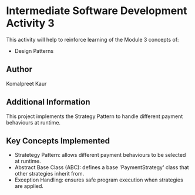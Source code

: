 # Intermediate Software Development Activity 3

This activity will help to reinforce learning of the Module 3 concepts of:

- Design Patterns

## Author

Komalpreet Kaur

## Additional Information

This project implements the Strategy Pattern to handle different payment behaviours at runtime.

## Key Concepts Implemented
- Stratetegy Pattern: allows different payment behaviours to be selected at runtime.
- Abstract Base Class (ABC): defines a base 'PaymentStrategy' class that other strategies inherit from.
- Exception Handling: ensures safe program execution when strategies are applied.
